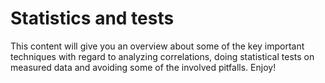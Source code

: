 # Statistics and tests

This content will give you an overview about some of the key important techniques with regard to analyzing correlations, doing statistical tests on measured data and avoiding some of the involved pitfalls. Enjoy!